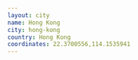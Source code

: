 ```yaml
---
layout: city
name: Hong Kong
city: hong-kong
country: Hong Kong
coordinates: 22.3700556,114.1535941
---
```

